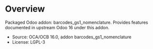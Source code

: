 # Overview

Packaged Odoo addon: barcodes_gs1_nomenclature. Provides features documented in upstream Odoo 16 under this addon.

- Source: OCA/OCB 16.0, addon barcodes_gs1_nomenclature
- License: LGPL-3
